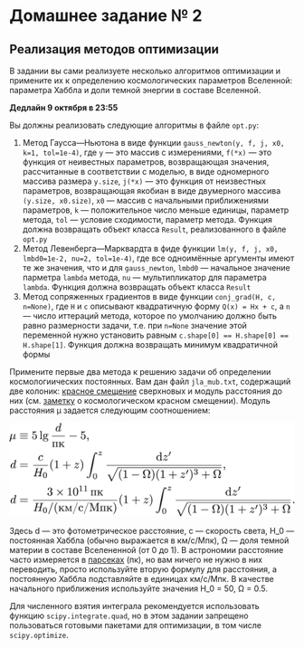 # Домашнее задание № 2
## Реализация методов оптимизации

В задании вы сами реализуете несколько алгоритмов оптимизации и примените их к определению космологических параметров Вселенной: параметра Хаббла и доли темной энергии в составе Вселенной.

**Дедлайн 9 октября в 23:55**

Вы должны реализовать следующие алгоритмы в файле `opt.py`:

1. Метод Гаусса—Ньютона в виде функции `gauss_newton(y, f, j, x0, k=1, tol=1e-4)`, где `y` — это массив с измерениями, `f(*x)` — это функция от неивестных параметров, возвращающая значения, рассчитанные в соответствии с моделью, в виде одномерного массива размера `y.size`, `j(*x)` — это функция от неизвестных параметров, возвращающая якобиан в виде двумерного массива `(y.size, x0.size)`, `x0` — массив с начальными приближениями параметров, `k` — положительное число меньше единицы, параметр метода, `tol` — условие сходимости, параметр метода. Функция должна возвращать объект класса `Result`, реализованного в файле `opt.py`
2. Метод Левенберга—Марквардта в фиде функции `lm(y, f, j, x0, lmbd0=1e-2, nu=2, tol=1e-4)`, где все одноимённые аргументы имеют те же значения, что и для `gauss_newton`, `lmbd0` — начальное значение парметра `lambda` метода, `nu` — мультипликатор для параметра `lambda`. Функция должна возвращать объект класса `Result`
3. Метод сопряженных градиентов в виде функции `conj_grad(H, c, n=None)`, где `H` и `c` описывают квадратичную форму `Q(x) = Hx + c`, а `n` — число иттераций метода, которое по умолчанию должно быть равно размерности задачи, т.е. при `n=None` значение этой переменной нужно установить равным `c.shape[0] == H.shape[0] == H.shape[1]`. Функция должна возвращать минимум квадратичной формы

Примените первые два метода к решению задачи об определении космологиических постоянных.
Вам дан файл `jla_mub.txt`, содержащий две колоник: [красное смещение](http://www.astronet.ru/db/msg/1162269) сверхновых и модуль расстояния до них (см. [заметку](http://www.astronet.ru/db/msg/1162269) о космологическом красном смещении).
Модуль расстояния μ задается следующим соотношением:

![модуль расстояния](mu.png)

Здесь d — это фотометрическое расстояние, c — скорость света, H_0 — постоянная Хаббла (обычно выражается в км/с/Мпк), Ω — доля темной материи в составе Вселененной (от 0 до 1).
В астрономии расстояние часто измеряется в [парсеках](http://www.astronet.ru/db/msg/1162328) (пк), но вам ничего не нужно в них переводить, просто используйте вторую формулу для расстояния, а постоянную Хаббла подставляйте в единицах км/с/Мпк.
В качестве начального приближения используйте значения H_0 = 50, Ω = 0.5.

Для численного взятия интеграла рекомендуется использовать функцию `scipy.integrate.quad`, но в этом задании запрещено пользоваться готовыми пакетами для оптимизации, в том числе `scipy.optimize`.

